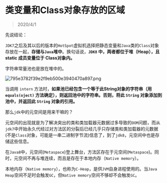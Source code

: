 # 类变量和Class对象存放的区域

> 2020/4/1

先说结论：

`JDK7`之后及其以后的版本的`HotSpot`虚拟机选择把静态变量和`Java`类的`Class`对象存放在一起，**存储与`Java`堆中**。换句话说，**`JDK8` 中，两者都位于堆（Heap），且static 成员变量位于 Class对象内。**

字符串常量池也是放在堆中的。

![795e3782f39e2f9eb500e3940470a897.png](http://www.qxnekoo.cn:8888/images/2020/04/14/795e3782f39e2f9eb500e3940470a897.png)

当调用 `intern` 方法时，**如果池已经包含一个等于此String对象的字符串（用 `equals(oject)` 方法确定），则返回池中的字符串。否则，将此 `String` 对象添加到池中，并返回此 `String` 对象的引用。**



那么`jdk`中的元空间是用来干嘛的？

元空间的出现就是为了解决突出的类和类加载器元数据过多导致的`OOM`问题，而从`jdk7`中开始永久代经过对方法区的分裂后已经几乎只存储类和类加载器的元数据(不是`Class`对象，可能是一串二进制字节流)信息了，到了`jdk8`，元空间中也是存储这些信息。

在`Java8`中，元空间(`Metaspace`)登上舞台，方法区存在于元空间(`Metaspace`)。同时，元空间不再与堆连续，而且是存在于本地内存（`Native memory`）。

本地内存（`Native memory`），也称为`C-Heap`，是供`JVM`自身进程使用的。当`Java Heap`空间不足时会触发`GC`，但`Native memory`空间不够却不会触发`GC`。